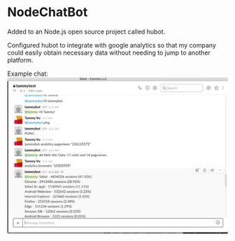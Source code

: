 # NodeChatBot

Added to an Node.js open source project called hubot.

Configured hubot to integrate with google analytics so that my company could easily obtain necessary data without needing to jump to another platform.

Example chat:
![Slackbot screenshot](/demo/slackbotdemo.png?raw=true "Slackbot")
